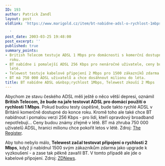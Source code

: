 ```yaml
---
ID: 193
author: Patrick Zandl
layout: post
oldlink: 'https://www.marigold.cz/item/bt-nabidne-adsl-o-rychlost-1mbps-telewest-zkousi-2-mbps

  '
post_date: 2003-03-25 19:48:00
post_excerpt: ''
published: true
summary_points:
- British Telecom testuje ADSL 1 Mbps pro domácnosti s komerční dostupností do konce
  roku.
- BT nabídne i pomalejší ADSL 256 Kbps pro nenáročné uživatele, ceny budou známy v
  létě.
- Telewest testuje kabelové připojení 2 Mbps pro 1500 zákazníků zdarma jako upgrade.
- BT má 750 000 ADSL uživatelů a chce dosáhnout milionu do léta.
title: BT nabídne ADSL o&nbsp;rychlost 1Mbps, Telewest zkouší 2 Mbps
---
```


<p>
Abychom ze stavu českého ADSL měli ještě o něco větší depresi, oznámil <STRONG>British Telecom, že bude na jaře testovat ADSL pro domácí použití o rychlosti 1 Mbps</STRONG>. Pokud budou testy úspěšné, bude takto rychlé ADSL v Británii komerčně dostupné do konce roku. Kromě toho ale také chce BT nabídnout i pomalou verzi 256 Kbps - pro lidi, kteří opravdový broadband nepotřebují... Ceny budou známy zřejmě v létě. BT má zhruba 750 000 uživatelů ADSL, hranici milionu chce pokořit letos v létě. Zdroj: <A href="http://www.theregister.co.uk/content/22/29932.html" target=_blank>The Register</A>.&#160;</p>

<p>
Aby toho nebylo málo, <STRONG>Telewest začal testovat připojení o rychlosti 2 Mbps</STRONG>, když ji nabídnul 1500 svým zákazníkům zdarma jako upgrade k vyzkoušení - a zase tak pěkně zavařil BT. V tomto případě ale jde o kabelové připojení. Zdroj: <A href="http://news.zdnet.co.uk/story/0,,t269-s2132410,00.html" target=_blank>ZDNews</A>.</p>